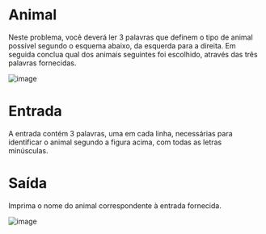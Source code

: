 # Animal

Neste problema, você deverá ler 3 palavras que definem o tipo de animal possível segundo o esquema abaixo, da esquerda para a direita.  Em seguida conclua qual dos animais seguintes foi escolhido, através das três palavras fornecidas.

![image](https://user-images.githubusercontent.com/76081229/175303306-69dd0ff3-48c9-48f6-82a1-4033f2cb18f0.png)

# Entrada

A entrada contém 3 palavras, uma em cada linha, necessárias para identificar o animal segundo a figura acima, com todas as letras minúsculas.

# Saída

Imprima o nome do animal correspondente à entrada fornecida.

![image](https://user-images.githubusercontent.com/76081229/175303389-c158c0e8-8c0c-421c-99fa-bf97fd2bc24d.png)
